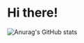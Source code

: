 # Hi there!
![Anurag's GitHub stats](https://github-readme-stats.vercel.app/api?username=anuraghazra&show_icons=true&theme=transparent)
